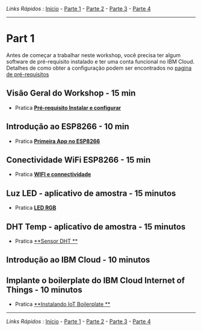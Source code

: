 *Links Rápidos :*
[Início](/README.pt.md) - [Parte 1](part1/README.md) - [Parte 2](part2/README.md) - [Parte 3](part3/README.md) - [Parte 4](part4/README.md)
***

# Part 1

Antes de começar a trabalhar neste workshop, você precisa ter algum software de pré-requisito instalado e ter uma conta funcional no IBM Cloud. Detalhes de como obter a configuração podem ser encontrados no [pagina de pré-requisitos](PREREQ.md)

## Visão Geral do Workshop - 15 min

- Pratica [**Pré-requisito Instalar e configurar**](PREREQ.md)

## Introdução ao ESP8266 - 10 min

- Pratica [**Primeira App no ESP8266**](FIRSTAPP.md)

## Conectividade WiFi ESP8266 - 15 min

- Pratica [**WIFI  e connectividade**](WIFI.md)

## Luz LED - aplicativo de amostra - 15 minutos

- Pratica [**LED RGB**](LED.md)

## DHT Temp - aplicativo de amostra - 15 minutos

- Pratica [**Sensor DHT **](DHT.md)

## Introdução ao IBM Cloud - 10 minutos

## Implante o boilerplate do IBM Cloud Internet of Things - 10 minutos

- Pratica [**Instalando IoT Boilerplate **](IOTCLOUD.md)

***
*Links Rápidos :*
[Início](/README.pt.md) - [Parte 1](part1/README.md) - [Parte 2](part2/README.md) - [Parte 3](part3/README.md) - [Parte 4](part4/README.md)
